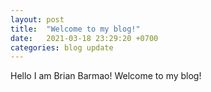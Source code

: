 ```yaml
---
layout: post
title:  "Welcome to my blog!"
date:   2021-03-18 23:29:20 +0700
categories: blog update
---
```

Hello I am Brian Barmao! Welcome to my blog!
